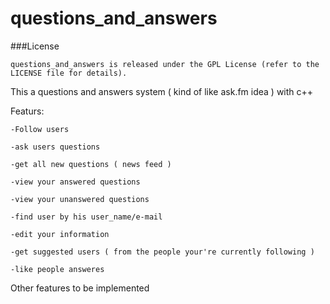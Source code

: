 # questions_and_answers

###License

    questions_and_answers is released under the GPL License (refer to the LICENSE file for details).






This a questions and answers system ( kind of like ask.fm idea ) with c++ 

Featurs:

    -Follow users
    
    -ask users questions
    
    -get all new questions ( news feed )
    
    -view your answered questions
    
    -view your unanswered questions
    
    -find user by his user_name/e-mail
    
    -edit your information
    
    -get suggested users ( from the people your're currently following )
    
    -like people answeres
  
  Other features to be implemented

